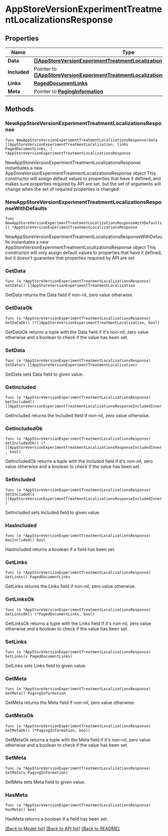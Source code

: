 # AppStoreVersionExperimentTreatmentLocalizationsResponse

## Properties

Name | Type | Description | Notes
------------ | ------------- | ------------- | -------------
**Data** | [**[]AppStoreVersionExperimentTreatmentLocalization**](AppStoreVersionExperimentTreatmentLocalization.md) |  | 
**Included** | Pointer to [**[]AppStoreVersionExperimentTreatmentLocalizationsResponseIncludedInner**](AppStoreVersionExperimentTreatmentLocalizationsResponseIncludedInner.md) |  | [optional] 
**Links** | [**PagedDocumentLinks**](PagedDocumentLinks.md) |  | 
**Meta** | Pointer to [**PagingInformation**](PagingInformation.md) |  | [optional] 

## Methods

### NewAppStoreVersionExperimentTreatmentLocalizationsResponse

`func NewAppStoreVersionExperimentTreatmentLocalizationsResponse(data []AppStoreVersionExperimentTreatmentLocalization, links PagedDocumentLinks, ) *AppStoreVersionExperimentTreatmentLocalizationsResponse`

NewAppStoreVersionExperimentTreatmentLocalizationsResponse instantiates a new AppStoreVersionExperimentTreatmentLocalizationsResponse object
This constructor will assign default values to properties that have it defined,
and makes sure properties required by API are set, but the set of arguments
will change when the set of required properties is changed

### NewAppStoreVersionExperimentTreatmentLocalizationsResponseWithDefaults

`func NewAppStoreVersionExperimentTreatmentLocalizationsResponseWithDefaults() *AppStoreVersionExperimentTreatmentLocalizationsResponse`

NewAppStoreVersionExperimentTreatmentLocalizationsResponseWithDefaults instantiates a new AppStoreVersionExperimentTreatmentLocalizationsResponse object
This constructor will only assign default values to properties that have it defined,
but it doesn't guarantee that properties required by API are set

### GetData

`func (o *AppStoreVersionExperimentTreatmentLocalizationsResponse) GetData() []AppStoreVersionExperimentTreatmentLocalization`

GetData returns the Data field if non-nil, zero value otherwise.

### GetDataOk

`func (o *AppStoreVersionExperimentTreatmentLocalizationsResponse) GetDataOk() (*[]AppStoreVersionExperimentTreatmentLocalization, bool)`

GetDataOk returns a tuple with the Data field if it's non-nil, zero value otherwise
and a boolean to check if the value has been set.

### SetData

`func (o *AppStoreVersionExperimentTreatmentLocalizationsResponse) SetData(v []AppStoreVersionExperimentTreatmentLocalization)`

SetData sets Data field to given value.


### GetIncluded

`func (o *AppStoreVersionExperimentTreatmentLocalizationsResponse) GetIncluded() []AppStoreVersionExperimentTreatmentLocalizationsResponseIncludedInner`

GetIncluded returns the Included field if non-nil, zero value otherwise.

### GetIncludedOk

`func (o *AppStoreVersionExperimentTreatmentLocalizationsResponse) GetIncludedOk() (*[]AppStoreVersionExperimentTreatmentLocalizationsResponseIncludedInner, bool)`

GetIncludedOk returns a tuple with the Included field if it's non-nil, zero value otherwise
and a boolean to check if the value has been set.

### SetIncluded

`func (o *AppStoreVersionExperimentTreatmentLocalizationsResponse) SetIncluded(v []AppStoreVersionExperimentTreatmentLocalizationsResponseIncludedInner)`

SetIncluded sets Included field to given value.

### HasIncluded

`func (o *AppStoreVersionExperimentTreatmentLocalizationsResponse) HasIncluded() bool`

HasIncluded returns a boolean if a field has been set.

### GetLinks

`func (o *AppStoreVersionExperimentTreatmentLocalizationsResponse) GetLinks() PagedDocumentLinks`

GetLinks returns the Links field if non-nil, zero value otherwise.

### GetLinksOk

`func (o *AppStoreVersionExperimentTreatmentLocalizationsResponse) GetLinksOk() (*PagedDocumentLinks, bool)`

GetLinksOk returns a tuple with the Links field if it's non-nil, zero value otherwise
and a boolean to check if the value has been set.

### SetLinks

`func (o *AppStoreVersionExperimentTreatmentLocalizationsResponse) SetLinks(v PagedDocumentLinks)`

SetLinks sets Links field to given value.


### GetMeta

`func (o *AppStoreVersionExperimentTreatmentLocalizationsResponse) GetMeta() PagingInformation`

GetMeta returns the Meta field if non-nil, zero value otherwise.

### GetMetaOk

`func (o *AppStoreVersionExperimentTreatmentLocalizationsResponse) GetMetaOk() (*PagingInformation, bool)`

GetMetaOk returns a tuple with the Meta field if it's non-nil, zero value otherwise
and a boolean to check if the value has been set.

### SetMeta

`func (o *AppStoreVersionExperimentTreatmentLocalizationsResponse) SetMeta(v PagingInformation)`

SetMeta sets Meta field to given value.

### HasMeta

`func (o *AppStoreVersionExperimentTreatmentLocalizationsResponse) HasMeta() bool`

HasMeta returns a boolean if a field has been set.


[[Back to Model list]](../README.md#documentation-for-models) [[Back to API list]](../README.md#documentation-for-api-endpoints) [[Back to README]](../README.md)


